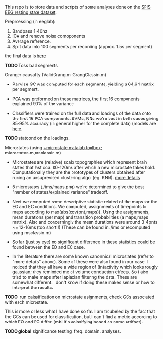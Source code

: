 This repo is to store data and scripts of some analyses done on the [SPIS EEG resting state dataset](https://github.com/mastaneht/SPIS-Resting-State-Dataset/tree/master/Pre-SART%20EEG).

Preprcessing (in eeglab):

1. Bandpass 1-40hz
2. ICA and remove noise comoponents
3. Average reference.
4. Split data into 100 segments per recording (approx. 1.5s per segment)

the final data is [here](https://drive.google.com/file/d/1u1gwD1riakBnp1GLJIv4ByD5I8GZZNcJ/view?usp=share_link)


**TODO** Toss bad segments

Granger causality (ValidGrang.m ,GrangClassin.m)

- Pairvise GC was computed for each segments, [yielding](https://drive.google.com/drive/folders/1214OBAc32IY8Vb97AvrvhmWdErhEjsNY?usp=share_link) a 64,64 matrix per segment.
- PCA was preformed on these matrices, the first 16 components explained 90% of the variance

- Classifiers were trained on the full data and loadings of the data onto the first 16 PCA components. SVMs, NNs we're best in both cases giving 85-95% accuracy (in general higher for the complete data) (models are [here](https://drive.google.com/drive/folders/1P9n3Ga4oiZg_1nXLdJR056TL14YWvWxJ?usp=share_link).

**TODO** statcond on the loadings.

Microstates (using [+microstate matalab toolbox](https://plus-microstate.github.io/); microstates.m,msclassin.m)

- Microstates are (relative) scalp topographies which represent brain states that last cca. 80-120ms after which a new microstate takes hold. Computationally they are the prototypes of clusters obtained after runing an unsuprevised clustering algo. (eg. KNN). [more details](https://www.sciencedirect.com/science/article/pii/S1053811922004657)

- 5 microstates (./ims/maps.png) we're determined to give the best "number of states/explained variance" tradeoff. 
- Next we computed some descriptive statistic related of the maps for the EO and EC conditions. We computed, assignments of timepoints to maps according to max(abs(cov(pnt,maps)). Using the assignments, mean durations (per map) and transition probabilities (a maps,maps matrix). Also and concerningly the mean durations were around 3-4pnts ~= 12-16ms (too short!!) (These can be found in ./ims or recomputed using msclassin.m)
- So far (just by eye) no significant difference in these statistics could be found between the EO and EC case.
- In the literature there are some known canonnical microstates (refer to "more details" above). Some of these were also found in our case. I noticed that they all have a wide region of (in)activity which looks rougly gaussian; they reminded me of volume conduction effects. So I also tried to make maps after laplacian filtering the data. These are somewhat different. I don't know if doing these makes sense or how to interpret the results.

**TODO**: run calssification on microstate asignments, check GCs associated with each microstate.

This is more or less what I have done so far. I am troubeled by the fact that the GCs can be used for classification, but I can't find a metric according to which EO and EC differ. (mbi it's calssifying based on some artifact). 

**TODO global** significance testing, freq. domain. analyses.
